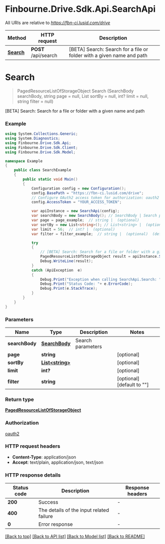 # Finbourne.Drive.Sdk.Api.SearchApi

All URIs are relative to *https://fbn-ci.lusid.com/drive*

Method | HTTP request | Description
------------- | ------------- | -------------
[**Search**](SearchApi.md#search) | **POST** /api/search | [BETA] Search: Search for a file or folder with a given name and path


<a name="search"></a>
# **Search**
> PagedResourceListOfStorageObject Search (SearchBody searchBody, string page = null, List<string> sortBy = null, int? limit = null, string filter = null)

[BETA] Search: Search for a file or folder with a given name and path

### Example
```csharp
using System.Collections.Generic;
using System.Diagnostics;
using Finbourne.Drive.Sdk.Api;
using Finbourne.Drive.Sdk.Client;
using Finbourne.Drive.Sdk.Model;

namespace Example
{
    public class SearchExample
    {
        public static void Main()
        {
            Configuration config = new Configuration();
            config.BasePath = "https://fbn-ci.lusid.com/drive";
            // Configure OAuth2 access token for authorization: oauth2
            config.AccessToken = "YOUR_ACCESS_TOKEN";

            var apiInstance = new SearchApi(config);
            var searchBody = new SearchBody(); // SearchBody | Search parameters
            var page = page_example;  // string |  (optional) 
            var sortBy = new List<string>(); // List<string> |  (optional) 
            var limit = 56;  // int? |  (optional) 
            var filter = filter_example;  // string |  (optional)  (default to "")

            try
            {
                // [BETA] Search: Search for a file or folder with a given name and path
                PagedResourceListOfStorageObject result = apiInstance.Search(searchBody, page, sortBy, limit, filter);
                Debug.WriteLine(result);
            }
            catch (ApiException  e)
            {
                Debug.Print("Exception when calling SearchApi.Search: " + e.Message );
                Debug.Print("Status Code: "+ e.ErrorCode);
                Debug.Print(e.StackTrace);
            }
        }
    }
}
```

### Parameters

Name | Type | Description  | Notes
------------- | ------------- | ------------- | -------------
 **searchBody** | [**SearchBody**](SearchBody.md)| Search parameters | 
 **page** | **string**|  | [optional] 
 **sortBy** | [**List&lt;string&gt;**](string.md)|  | [optional] 
 **limit** | **int?**|  | [optional] 
 **filter** | **string**|  | [optional] [default to &quot;&quot;]

### Return type

[**PagedResourceListOfStorageObject**](PagedResourceListOfStorageObject.md)

### Authorization

[oauth2](../README.md#oauth2)

### HTTP request headers

 - **Content-Type**: application/json
 - **Accept**: text/plain, application/json, text/json


### HTTP response details
| Status code | Description | Response headers |
|-------------|-------------|------------------|
| **200** | Success |  -  |
| **400** | The details of the input related failure |  -  |
| **0** | Error response |  -  |

[[Back to top]](#) [[Back to API list]](../README.md#documentation-for-api-endpoints) [[Back to Model list]](../README.md#documentation-for-models) [[Back to README]](../README.md)


